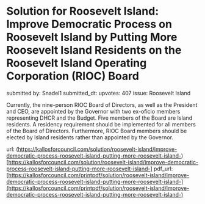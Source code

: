 # Solution for Roosevelt Island: Improve Democratic Process on Roosevelt Island by Putting More Roosevelt Island Residents on the Roosevelt Island Operating Corporation (RIOC) Board #

submitted by: Snadel1
submitted_dt: 
upvotes: 407
issue: Roosevelt Island

Currently, the nine-person RIOC Board of Directors, as well as the President and CEO, are appointed by the Governor with two ex-oficio members representing DHCR and the Budget. Five members of the Board are Island residents. A residency requirement should be implemented for all members of the Board of Directors. Furthermore, RIOC Board members should be elected by Island residents rather than appointed by the Governor.

url: (https://kallosforcouncil.com/solution/roosevelt-island/improve-democratic-process-roosevelt-island-putting-more-roosevelt-island-)[https://kallosforcouncil.com/solution/roosevelt-island/improve-democratic-process-roosevelt-island-putting-more-roosevelt-island-]
pdf_url: [https://kallosforcouncil.com/printpdf/solution/roosevelt-island/improve-democratic-process-roosevelt-island-putting-more-roosevelt-island-](https://kallosforcouncil.com/printpdf/solution/roosevelt-island/improve-democratic-process-roosevelt-island-putting-more-roosevelt-island-)